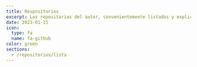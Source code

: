 ```yaml
---
title: Respositorios
excerpt: Los repositorios del autor, convenientemente listados y explicados.
date: 2023-01-15
icon: 
  type: fa
  name: fa-github
color: green
sections:
  - /repositorios/lista
---
```

